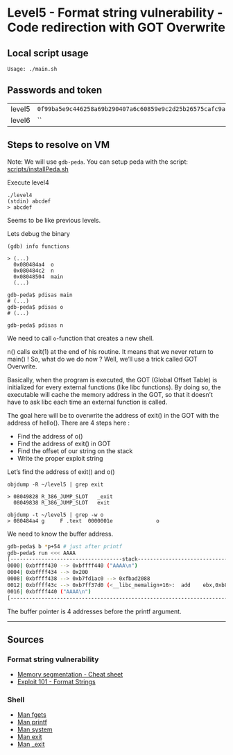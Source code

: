 # Level5 - Format string vulnerability - Code redirection with GOT Overwrite

## Local script usage

```shell
Usage: ./main.sh
```

## Passwords and token

|        |                                                                    |
| ------ | ------------------------------------------------------------------ |
| level5 | `0f99ba5e9c446258a69b290407a6c60859e9c2d25b26575cafc9ae6d75e9456a` |
| level6 | ``                                                                 |

## Steps to resolve on VM

Note: We will use `gdb-peda`. You can setup peda with the script: [scripts/installPeda.sh](../../scripts/installPeda.sh)

Execute level4

```shell
./level4
(stdin) abcdef
> abcdef
```

Seems to be like previous levels.

Lets debug the binary

```shell
(gdb) info functions

> (...)
  0x080484a4  o
  0x080484c2  n
  0x08048504  main
  (...)
```

```shell
gdb-peda$ pdisas main
# (...)
gdb-peda$ pdisas o
# (...)

gdb-peda$ pdisas n
```

We need to call `o`-function that creates a new shell.

n() calls exit(1) at the end of his routine. It means that we never return to main() ! So, what do we do now ? Well, we’ll use a trick called GOT Overwrite.

Basically, when the program is executed, the GOT (Global Offset Table) is initialized for every external functions (like libc functions). By doing so, the executable will cache the memory address in the GOT, so that it doesn’t have to ask libc each time an external function is called.

The goal here will be to overwrite the address of exit() in the GOT with the address of hello(). There are 4 steps here :

- Find the address of o()
- Find the address of exit() in GOT
- Find the offset of our string on the stack
- Write the proper exploit string

Let’s find the address of exit() and o()

```shell
objdump -R ~/level5 | grep exit

> 08049828 R_386_JUMP_SLOT   _exit
  08049838 R_386_JUMP_SLOT   exit

objdump -t ~/level5 | grep -w o
> 080484a4 g     F .text  0000001e              o
```

We need to know the buffer address.

```bash
gdb-peda$ b *p+54 # just after printf
gdb-peda$ run <<< AAAA
[------------------------------------stack-------------------------------------]
0000| 0xbffff430 --> 0xbffff440 ("AAAA\n")
0004| 0xbffff434 --> 0x200
0008| 0xbffff438 --> 0xb7fd1ac0 --> 0xfbad2088
0012| 0xbffff43c --> 0xb7ff37d0 (<__libc_memalign+16>:  add    ebx,0xb824)
0016| 0xbffff440 ("AAAA\n")
[------------------------------------------------------------------------------]
```

The buffer pointer is 4 addresses before the printf argument.

---

## Sources

### Format string vulnerability

- [Memory segmentation - Cheat sheet](https://www.0x0ff.info/wp-content/uploads/2015/12/buffer-overflow-memory-segmentation-cheat-sheet.png)
- [Exploit 101 - Format Strings](https://axcheron.github.io/exploit-101-format-strings/)

### Shell

- [Man fgets](https://linux.die.net/man/3/fgets)
- [Man printf](https://linux.die.net/man/3/printf)
- [Man system](https://linux.die.net/man/3/system)
- [Man exit](https://linux.die.net/man/3/exit)
- [Man \_exit](https://linux.die.net/man/2/_exit)

